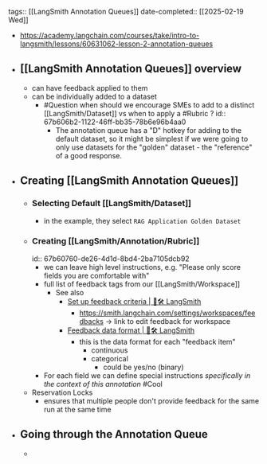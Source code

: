 tags:: [[LangSmith Annotation Queues]]
date-completed:: [[2025-02-19 Wed]]

- https://academy.langchain.com/courses/take/intro-to-langsmith/lessons/60631062-lesson-2-annotation-queues
- ## [[LangSmith Annotation Queues]] overview
	- can have feedback applied to them
	- can be individually added to a dataset
		- #Question when should we encourage SMEs to add to a distinct [[LangSmith/Dataset]] vs when to apply a #Rubric ?
		  id:: 67b606b2-1122-46ff-bb35-78b6e96b4aa0
			- The annotation queue has a "D" hotkey for adding to the default dataset, so it might be simplest if we were going to only use datasets for the "golden" dataset - the "reference" of a good response.
- ## Creating [[LangSmith Annotation Queues]]
	- ### Selecting Default [[LangSmith/Dataset]]
		- in the example, they select `RAG Application Golden Dataset`
	- ### Creating [[LangSmith/Annotation/Rubric]]
	  id:: 67b60760-de26-4d1d-8bd4-2ba7105dcb92
		- we can leave high level instructions, e.g. "Please only score fields you are comfortable with"
		- full list of feedback tags from our [[LangSmith/Workspace]]
			- See also
				- [Set up feedback criteria | 🦜️🛠️ LangSmith](https://docs.smith.langchain.com/evaluation/how_to_guides/set_up_feedback_criteria)
					- https://smith.langchain.com/settings/workspaces/feedbacks -> link to edit feedback for workspace
				- [Feedback data format | 🦜️🛠️ LangSmith](https://docs.smith.langchain.com/reference/data_formats/feedback_data_format)
					- this is the data format for each "feedback item"
						- continuous
						- categorical
							- could be yes/no (binary)
		- For each field we can define special instructions *specifically in the context of this annotation* #Cool
	- Reservation Locks
		- ensures that multiple people don't provide feedback for the same run at the same time
- ## Going through the Annotation Queue
	-